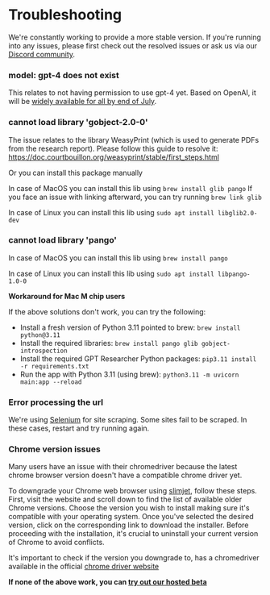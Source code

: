 # Troubleshooting

We're constantly working to provide a more stable version. If you're running into any issues, please first check out the resolved issues or ask us via our [Discord community](https://discord.gg/QgZXvJAccX).

### model: gpt-4 does not exist
This relates to not having permission to use gpt-4 yet. Based on OpenAI, it will be [widely available for all by end of July](https://help.openai.com/en/articles/7102672-how-can-i-access-gpt-4).

### cannot load library 'gobject-2.0-0'

The issue relates to the library WeasyPrint (which is used to generate PDFs from the research report). Please follow this guide to resolve it: https://doc.courtbouillon.org/weasyprint/stable/first_steps.html

Or you can install this package manually

In case of MacOS you can install this lib using
`brew install glib pango`
If you face an issue with linking afterward, you can try running `brew link glib`

In case of Linux you can install this lib using
`sudo apt install libglib2.0-dev`

### cannot load library 'pango'

In case of MacOS you can install this lib using
`brew install pango`

In case of Linux you can install this lib using
`sudo apt install libpango-1.0-0`

**Workaround for Mac M chip users**

If the above solutions don't work, you can try the following:
- Install a fresh version of Python 3.11 pointed to brew:
`brew install python@3.11`
- Install the required libraries:
`brew install pango glib gobject-introspection`
- Install the required GPT Researcher Python packages:
`pip3.11 install -r requirements.txt`
- Run the app with Python 3.11 (using brew):
`python3.11 -m uvicorn main:app --reload`

### Error processing the url

We're using [Selenium](https://www.selenium.dev) for site scraping. Some sites fail to be scraped. In these cases, restart and try running again.


### Chrome version issues

Many users have an issue with their chromedriver because the latest chrome browser version doesn't have a compatible chrome driver yet.

To downgrade your Chrome web browser using [slimjet](https://www.slimjet.com/chrome/google-chrome-old-version.php), follow these steps. First, visit the website and scroll down to find the list of available older Chrome versions. Choose the version you wish to install
making sure it's compatible with your operating system.
Once you've selected the desired version, click on the corresponding link to download the installer. Before proceeding with the installation, it's crucial to uninstall your current version of Chrome to avoid conflicts.

It's important to check if the version you downgrade to, has a chromedriver available in the official [chrome driver website](https://chromedriver.chromium.org/downloads)

**If none of the above work, you can [try out our hosted beta](https://app.tavily.com)**